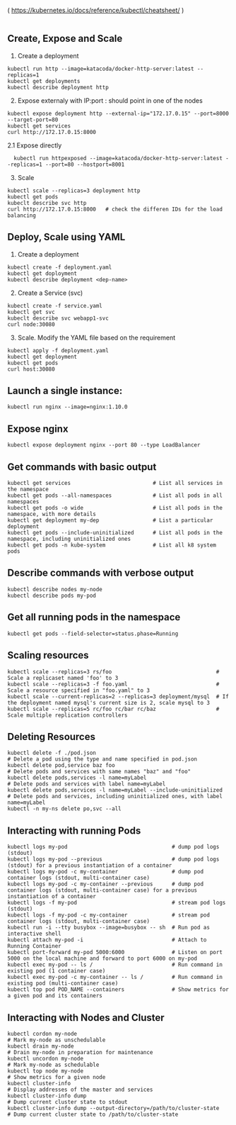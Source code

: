 ( https://kubernetes.io/docs/reference/kubectl/cheatsheet/ )
```console

```
## Create, Expose and Scale
1. Create a deployment
```console
kubectl run http --image=katacoda/docker-http-server:latest --replicas=1
kubectl get deployments
kubectl describe deployment http
```
2. Expose externaly with IP:port : should point in one of the nodes
```console
kubectl expose deployment http --external-ip="172.17.0.15" --port=8000 --target-port=80
kubectl get services
curl http://172.17.0.15:8000
```
  2.1 Expose directly
```console
  kubectl run httpexposed --image=katacoda/docker-http-server:latest --replicas=1 --port=80 --hostport=8001
```

3. Scale
```console
kubectl scale --replicas=3 deployment http
kubectl get pods
kubeclt describe svc http
curl http://172.17.0.15:8000   # check the differen IDs for the load balancing
```

## Deploy, Scale using YAML
1. Create a deployment
```console
kubectl create -f deployment.yaml
kubectl get doployment
kubectl describe deployment <dep-name>
```
2. Create a Service (svc)
```console
kubectl create -f service.yaml
kubectl get svc
kubeclt describe svc webapp1-svc
curl node:30080
```
3. Scale. Modify the YAML file based on the requirement
```console
kubectl apply -f deployment.yaml
kubectl get deployment
kubectl get pods
curl host:30080
```







## Launch a single instance:
```console
kubectl run nginx --image=nginx:1.10.0
```
## Expose nginx
```console
kubectl expose deployment nginx --port 80 --type LoadBalancer
```

## Get commands with basic output
```console
kubectl get services                          # List all services in the namespace
kubectl get pods --all-namespaces             # List all pods in all namespaces
kubectl get pods -o wide                      # List all pods in the namespace, with more details
kubectl get deployment my-dep                 # List a particular deployment
kubectl get pods --include-uninitialized      # List all pods in the namespace, including uninitialized ones
kubectl get pods -n kube-system               # List all k8 system pods
```

## Describe commands with verbose output
```console
kubectl describe nodes my-node
kubectl describe pods my-pod
```

## Get all running pods in the namespace
```console
kubectl get pods --field-selector=status.phase=Running
```


## Scaling resources
```console
kubectl scale --replicas=3 rs/foo                                 # Scale a replicaset named 'foo' to 3
kubectl scale --replicas=3 -f foo.yaml                            # Scale a resource specified in "foo.yaml" to 3
kubectl scale --current-replicas=2 --replicas=3 deployment/mysql  # If the deployment named mysql's current size is 2, scale mysql to 3
kubectl scale --replicas=5 rc/foo rc/bar rc/baz                   # Scale multiple replication controllers
```

## Deleting Resources
```console
kubectl delete -f ./pod.json                                              # Delete a pod using the type and name specified in pod.json
kubectl delete pod,service baz foo                                        # Delete pods and services with same names "baz" and "foo"
kubectl delete pods,services -l name=myLabel                              # Delete pods and services with label name=myLabel
kubectl delete pods,services -l name=myLabel --include-uninitialized      # Delete pods and services, including uninitialized ones, with label name=myLabel
kubectl -n my-ns delete po,svc --all 
```

## Interacting with running Pods
```console
kubectl logs my-pod                                 # dump pod logs (stdout)
kubectl logs my-pod --previous                      # dump pod logs (stdout) for a previous instantiation of a container
kubectl logs my-pod -c my-container                 # dump pod container logs (stdout, multi-container case)
kubectl logs my-pod -c my-container --previous      # dump pod container logs (stdout, multi-container case) for a previous instantiation of a container
kubectl logs -f my-pod                              # stream pod logs (stdout)
kubectl logs -f my-pod -c my-container              # stream pod container logs (stdout, multi-container case)
kubectl run -i --tty busybox --image=busybox -- sh  # Run pod as interactive shell
kubectl attach my-pod -i                            # Attach to Running Container
kubectl port-forward my-pod 5000:6000               # Listen on port 5000 on the local machine and forward to port 6000 on my-pod
kubectl exec my-pod -- ls /                         # Run command in existing pod (1 container case)
kubectl exec my-pod -c my-container -- ls /         # Run command in existing pod (multi-container case)
kubectl top pod POD_NAME --containers               # Show metrics for a given pod and its containers
```

## Interacting with Nodes and Cluster
```console
kubectl cordon my-node                                                # Mark my-node as unschedulable
kubectl drain my-node                                                 # Drain my-node in preparation for maintenance
kubectl uncordon my-node                                              # Mark my-node as schedulable
kubectl top node my-node                                              # Show metrics for a given node
kubectl cluster-info                                                  # Display addresses of the master and services
kubectl cluster-info dump                                             # Dump current cluster state to stdout
kubectl cluster-info dump --output-directory=/path/to/cluster-state   # Dump current cluster state to /path/to/cluster-state
```























